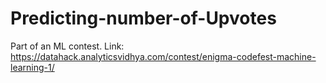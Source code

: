 # Predicting-number-of-Upvotes
Part of an ML contest. Link: https://datahack.analyticsvidhya.com/contest/enigma-codefest-machine-learning-1/
